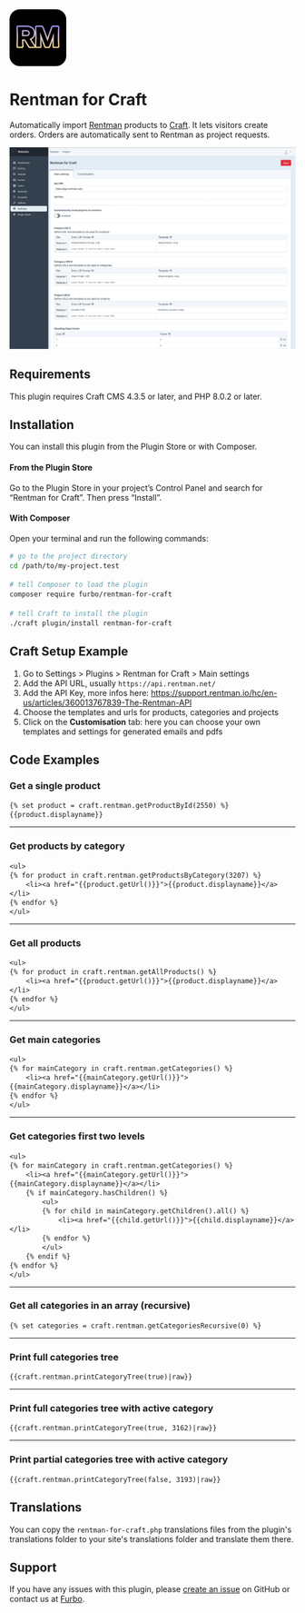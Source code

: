 <img src="resources/img/plugin-logo.png" width="100" height="100">

<h1 align="left">Rentman for Craft</h1>
<p>Automatically import <a href="https://rentman.io/" target="_blank">Rentman</a> products to <a href="https://craftcms.com/" target="_blank">Craft</a>. It lets visitors create orders. Orders are automatically sent to Rentman as project requests.</p>


![Screenshot](resources/img/rentman-craft-backend-snapshot.jpg)



## Requirements

This plugin requires Craft CMS 4.3.5 or later, and PHP 8.0.2 or later.

## Installation

You can install this plugin from the Plugin Store or with Composer.

#### From the Plugin Store

Go to the Plugin Store in your project’s Control Panel and search for “Rentman for Craft”. Then press “Install”.

#### With Composer

Open your terminal and run the following commands:

```bash
# go to the project directory
cd /path/to/my-project.test

# tell Composer to load the plugin
composer require furbo/rentman-for-craft

# tell Craft to install the plugin
./craft plugin/install rentman-for-craft
```

## Craft Setup Example

1. Go to Settings > Plugins > Rentman for Craft > Main settings
2. Add the API URL, usually `https://api.rentman.net/`
3. Add the API Key, more infos here: https://support.rentman.io/hc/en-us/articles/360013767839-The-Rentman-API
4. Choose the templates and urls for products, categories and projects
5. Click on the **Customisation** tab: here you can choose your own templates and settings for generated emails and pdfs


## Code Examples

### Get a single product
```
{% set product = craft.rentman.getProductById(2550) %}
{{product.displayname}}
```

<hr />

### Get products by category
```
<ul>
{% for product in craft.rentman.getProductsByCategory(3207) %}
    <li><a href="{{product.getUrl()}}">{{product.displayname}}</a></li>
{% endfor %}
</ul>
```

<hr />

### Get all products
```
<ul>
{% for product in craft.rentman.getAllProducts() %}
    <li><a href="{{product.getUrl()}}">{{product.displayname}}</a></li>
{% endfor %}
</ul>
```

<hr />

### Get main categories
```
<ul>
{% for mainCategory in craft.rentman.getCategories() %}
    <li><a href="{{mainCategory.getUrl()}}">{{mainCategory.displayname}}</a></li>
{% endfor %}
</ul>
```

<hr />

### Get categories first two levels
```
<ul>
{% for mainCategory in craft.rentman.getCategories() %}
    <li><a href="{{mainCategory.getUrl()}}">{{mainCategory.displayname}}</a></li>
    {% if mainCategory.hasChildren() %}
        <ul>
        {% for child in mainCategory.getChildren().all() %}
            <li><a href="{{child.getUrl()}}">{{child.displayname}}</a></li>
        {% endfor %}
        </ul>
    {% endif %}
{% endfor %}
</ul>
```
<hr />


### Get all categories in an array (recursive)

```
{% set categories = craft.rentman.getCategoriesRecursive(0) %}  
```
<hr />

### Print full categories tree
```
{{craft.rentman.printCategoryTree(true)|raw}}
```
<hr />

### Print full categories tree with active category
```
{{craft.rentman.printCategoryTree(true, 3162)|raw}}
```
<hr />

### Print partial categories tree with active category
```
{{craft.rentman.printCategoryTree(false, 3193)|raw}}
```


## Translations

You can copy the `rentman-for-craft.php` translations files from the plugin's translations folder to your site's translations folder and translate them there.


## Support

If you have any issues with this plugin, please [create an issue](https://github.com/tonioseiler/rentmanforcraft/issues) on GitHub or contact us at [Furbo](mailto:support@furbo.ch).